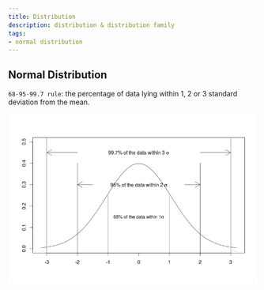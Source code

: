 ```yaml
---
title: Distribution
description: distribution & distribution family
tags:
- normal distribution
---
```


## Normal Distribution

`68-95-99.7 rule`: the percentage of data lying within 1, 2 or 3 standard deviation from the mean.

![](normalDistribution.png)